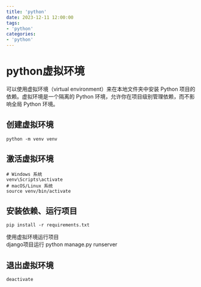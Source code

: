 ```yaml
---
title: 'python'
date: 2023-12-11 12:00:00
tags:
- 'python'
categories:
- 'python'
---
```

# python虚拟环境
可以使用虚拟环境（virtual environment）来在本地文件夹中安装 Python 项目的依赖。虚拟环境是一个隔离的 Python 环境，允许你在项目级别管理依赖，而不影响全局 Python 环境。
## 创建虚拟环境
```
python -m venv venv
```
## 激活虚拟环境
```
# Windows 系统
venv\Scripts\activate
# macOS/Linux 系统
source venv/bin/activate
```
## 安装依赖、运行项目
```
pip install -r requirements.txt
```
使用虚拟环境运行项目  
django项目运行 python manage.py runserver
## 退出虚拟环境
```
deactivate
```